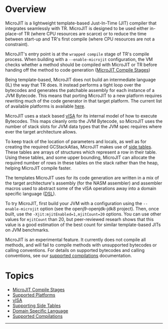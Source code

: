 <!--
Copyright (c) 2022, 2022 IBM Corp. and others

This program and the accompanying materials are made available under
the terms of the Eclipse Public License 2.0 which accompanies this
distribution and is available at https://www.eclipse.org/legal/epl-2.0/
or the Apache License, Version 2.0 which accompanies this distribution and
is available at https://www.apache.org/licenses/LICENSE-2.0.

This Source Code may also be made available under the following
Secondary Licenses when the conditions for such availability set
forth in the Eclipse Public License, v. 2.0 are satisfied: GNU
General Public License, version 2 with the GNU Classpath
Exception [1] and GNU General Public License, version 2 with the
OpenJDK Assembly Exception [2].

[1] https://www.gnu.org/software/classpath/license.html
[2] http://openjdk.java.net/legal/assembly-exception.html

SPDX-License-Identifier: EPL-2.0 OR Apache-2.0 OR GPL-2.0 WITH Classpath-exception-2.0 OR LicenseRef-GPL-2.0 WITH Assembly-exception
-->

# Overview

MicroJIT is a lightweight template-based Just-In-Time (JIT) compiler that integrates
seamlessly with TR. MicroJIT is designed to be used either in-place-of TR
(where CPU resources are scarce) or to reduce the time between start-up and
TR's first compile (where CPU resources are not a constraint).

MicroJIT's entry point is at the `wrapped compile` stage of TR's compile process.
When building with a `--enable-microjit` configuration, the VM checks whether
a method should be compiled with MicroJIT or TR before handing off the method to
code generation ([MicroJIT Compile Stages](Stages.md))

Being template-based, MicroJIT does not build an intermediate language (IL) the
way that TR does. It instead performs a tight loop over the bytecodes and generates
the patchable assembly for each instance of a JVM Bytecode. This means that porting
MicroJIT to a new platform requires rewriting much of the code generator in that
target platform. The current list of available platforms is available [here](Platforms.md).

MicroJIT uses a stack based [vISA](vISA.md) for its internal model of how to execute Bytecodes.
This maps cleanly onto the JVM Bytecode, so MicroJIT uses the number of stack slots
for JVM data types that the JVM spec requires where ever the target architecture allows.

To keep track of the location of parameters and locals, as well as for creating the
required GCStackAtlas, MicroJIT makes use of [side tables](SideTables.md). These
tables are arrays of structures which represent a row in their table. Using these
tables, and some upper bounding, MicroJIT can allocate the required number of rows
in these tables on the stack rather than the heap, helping MicroJIT compile faster.

The templates MicroJIT uses for its code generation are written in a mix of the
target architecture's assembly (for the NASM assembler) and assembler macros used to
abstract some of the vISA operations away into a domain specific language ([DSL](DSL.md)).

To try MicroJIT, first build your JVM with a configuration using the `--enable-microjit`
option (see the openj9-openjdk-jdk8 project). Then, once built, use the
`-Xjit:mjitEnabled=1,mjitCount=20` options. You can use other values for `mjitCount` than
20, but peer-reviewed researh shows that this value is a good estimation of the best
count for similar template-based JITs on JVM benchmarks.

MicroJIT is an experimental feature. It currently does not compile all methods, and will
fail to compile methods with unsupported bytecodes or calling conventions. For details
on supported bytecodes and calling conventions, see our [supported compilations](support.md)
documentation.

# Topics

- [MicroJIT Compile Stages](Stages.md)
- [Supported Platforms](Platforms.md)
- [vISA](vISA.md)
- [Supporting Side Tables](SideTables.md)
- [Domain Specific Language](DSL.md)
- [Supported Compilations](support.md)
<hr/>

